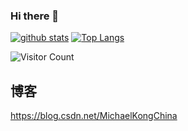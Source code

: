 ### Hi there 👋
[![github stats](https://github-readme-stats.vercel.app/api?username=MacheaelKong&hide=contribs&show_icons=true&count_private=true)](https://github.com/anuraghazra/github-readme-stats)
[![Top Langs](https://github-readme-stats.vercel.app/api/top-langs/?username=MachaelKong&layout=compact)](https://github.com/anuraghazra/github-readme-stats)

![Visitor Count](https://profile-counter.glitch.me/Michael/count.svg)
## 博客
https://blog.csdn.net/MichaelKongChina

